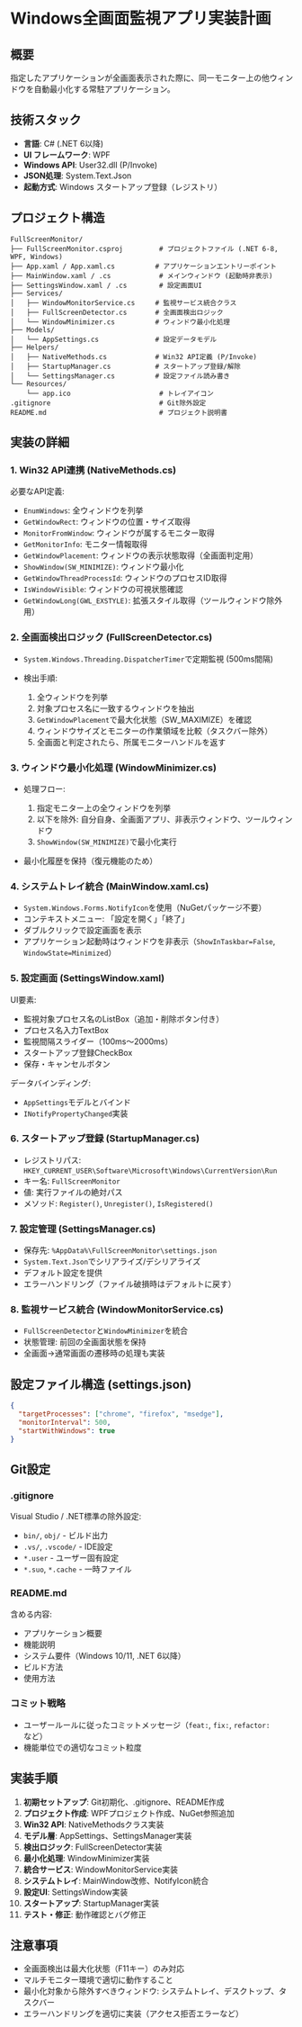 # Windows全画面監視アプリ実装計画

## 概要

指定したアプリケーションが全画面表示された際に、同一モニター上の他ウィンドウを自動最小化する常駐アプリケーション。

## 技術スタック

- **言語**: C# (.NET 6以降)
- **UI フレームワーク**: WPF
- **Windows API**: User32.dll (P/Invoke)
- **JSON処理**: System.Text.Json
- **起動方式**: Windows スタートアップ登録（レジストリ）

## プロジェクト構造

```
FullScreenMonitor/
├── FullScreenMonitor.csproj         # プロジェクトファイル (.NET 6-8, WPF, Windows)
├── App.xaml / App.xaml.cs          # アプリケーションエントリーポイント
├── MainWindow.xaml / .cs            # メインウィンドウ (起動時非表示)
├── SettingsWindow.xaml / .cs        # 設定画面UI
├── Services/
│   ├── WindowMonitorService.cs     # 監視サービス統合クラス
│   ├── FullScreenDetector.cs       # 全画面検出ロジック
│   └── WindowMinimizer.cs          # ウィンドウ最小化処理
├── Models/
│   └── AppSettings.cs              # 設定データモデル
├── Helpers/
│   ├── NativeMethods.cs            # Win32 API定義 (P/Invoke)
│   ├── StartupManager.cs           # スタートアップ登録/解除
│   └── SettingsManager.cs          # 設定ファイル読み書き
└── Resources/
    └── app.ico                      # トレイアイコン
.gitignore                           # Git除外設定
README.md                            # プロジェクト説明書
```

## 実装の詳細

### 1. Win32 API連携 (NativeMethods.cs)

必要なAPI定義:

- `EnumWindows`: 全ウィンドウを列挙
- `GetWindowRect`: ウィンドウの位置・サイズ取得
- `MonitorFromWindow`: ウィンドウが属するモニター取得
- `GetMonitorInfo`: モニター情報取得
- `GetWindowPlacement`: ウィンドウの表示状態取得（全画面判定用）
- `ShowWindow(SW_MINIMIZE)`: ウィンドウ最小化
- `GetWindowThreadProcessId`: ウィンドウのプロセスID取得
- `IsWindowVisible`: ウィンドウの可視状態確認
- `GetWindowLong(GWL_EXSTYLE)`: 拡張スタイル取得（ツールウィンドウ除外用）

### 2. 全画面検出ロジック (FullScreenDetector.cs)

- `System.Windows.Threading.DispatcherTimer`で定期監視 (500ms間隔)
- 検出手順:

  1. 全ウィンドウを列挙
  2. 対象プロセス名に一致するウィンドウを抽出
  3. `GetWindowPlacement`で最大化状態（SW_MAXIMIZE）を確認
  4. ウィンドウサイズとモニターの作業領域を比較（タスクバー除外）
  5. 全画面と判定されたら、所属モニターハンドルを返す

### 3. ウィンドウ最小化処理 (WindowMinimizer.cs)

- 処理フロー:

  1. 指定モニター上の全ウィンドウを列挙
  2. 以下を除外: 自分自身、全画面アプリ、非表示ウィンドウ、ツールウィンドウ
  3. `ShowWindow(SW_MINIMIZE)`で最小化実行

- 最小化履歴を保持（復元機能のため）

### 4. システムトレイ統合 (MainWindow.xaml.cs)

- `System.Windows.Forms.NotifyIcon`を使用（NuGetパッケージ不要）
- コンテキストメニュー: 「設定を開く」「終了」
- ダブルクリックで設定画面を表示
- アプリケーション起動時はウィンドウを非表示（`ShowInTaskbar=False`, `WindowState=Minimized`）

### 5. 設定画面 (SettingsWindow.xaml)

UI要素:

- 監視対象プロセス名のListBox（追加・削除ボタン付き）
- プロセス名入力TextBox
- 監視間隔スライダー（100ms〜2000ms）
- スタートアップ登録CheckBox
- 保存・キャンセルボタン

データバインディング:

- `AppSettings`モデルとバインド
- `INotifyPropertyChanged`実装

### 6. スタートアップ登録 (StartupManager.cs)

- レジストリパス: `HKEY_CURRENT_USER\Software\Microsoft\Windows\CurrentVersion\Run`
- キー名: `FullScreenMonitor`
- 値: 実行ファイルの絶対パス
- メソッド: `Register()`, `Unregister()`, `IsRegistered()`

### 7. 設定管理 (SettingsManager.cs)

- 保存先: `%AppData%\FullScreenMonitor\settings.json`
- `System.Text.Json`でシリアライズ/デシリアライズ
- デフォルト設定を提供
- エラーハンドリング（ファイル破損時はデフォルトに戻す）

### 8. 監視サービス統合 (WindowMonitorService.cs)

- `FullScreenDetector`と`WindowMinimizer`を統合
- 状態管理: 前回の全画面状態を保持
- 全画面→通常画面の遷移時の処理も実装

## 設定ファイル構造 (settings.json)

```json
{
  "targetProcesses": ["chrome", "firefox", "msedge"],
  "monitorInterval": 500,
  "startWithWindows": true
}
```

## Git設定

### .gitignore

Visual Studio / .NET標準の除外設定:

- `bin/`, `obj/` - ビルド出力
- `.vs/`, `.vscode/` - IDE設定
- `*.user` - ユーザー固有設定
- `*.suo`, `*.cache` - 一時ファイル

### README.md

含める内容:

- アプリケーション概要
- 機能説明
- システム要件（Windows 10/11, .NET 6以降）
- ビルド方法
- 使用方法

### コミット戦略

- ユーザールールに従ったコミットメッセージ（`feat:`, `fix:`, `refactor:`など）
- 機能単位での適切なコミット粒度

## 実装手順

1. **初期セットアップ**: Git初期化、.gitignore、README作成
2. **プロジェクト作成**: WPFプロジェクト作成、NuGet参照追加
3. **Win32 API**: NativeMethodsクラス実装
4. **モデル層**: AppSettings、SettingsManager実装
5. **検出ロジック**: FullScreenDetector実装
6. **最小化処理**: WindowMinimizer実装
7. **統合サービス**: WindowMonitorService実装
8. **システムトレイ**: MainWindow改修、NotifyIcon統合
9. **設定UI**: SettingsWindow実装
10. **スタートアップ**: StartupManager実装
11. **テスト・修正**: 動作確認とバグ修正

## 注意事項

- 全画面検出は最大化状態（F11キー）のみ対応
- マルチモニター環境で適切に動作すること
- 最小化対象から除外すべきウィンドウ: システムトレイ、デスクトップ、タスクバー
- エラーハンドリングを適切に実装（アクセス拒否エラーなど）